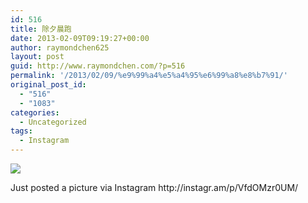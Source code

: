 ```yaml
---
id: 516
title: 除夕晨跑
date: 2013-02-09T09:19:27+00:00
author: raymondchen625
layout: post
guid: http://www.raymondchen.com/?p=516
permalink: '/2013/02/09/%e9%99%a4%e5%a4%95%e6%99%a8%e8%b7%91/'
original_post_id:
  - "516"
  - "1083"
categories:
  - Uncategorized
tags:
  - Instagram
---
```

<div>
  <img src='http://distilleryimage0.s3.amazonaws.com/8ed97156725611e28a2e22000a1fbc67_7.jpg' style='max-width:600px;' /></p> 
  
  <div>
    Just posted a picture via Instagram http://instagr.am/p/VfdOMzr0UM/
  </div>
</div>